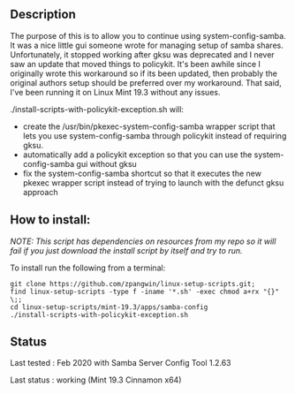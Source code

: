 
## Description

The purpose of this is to allow you to continue using system-config-samba. It was a nice little gui someone wrote for managing setup of samba shares. Unfortunately, it stopped working after gksu was deprecated and I never saw an update that moved things to policykit. It's been awhile since I originally wrote this workaround so if its been updated, then probably the original authors setup should be preferred over my workaround. That said, I've been running it on Linux Mint 19.3 without any issues.

./install-scripts-with-policykit-exception.sh will:

* create the /usr/bin/pkexec-system-config-samba wrapper script that lets you use system-config-samba through policykit instead of requiring gksu.
* automatically add a policykit exception so that you can use the system-config-samba gui without gksu
* fix the system-config-samba shortcut so that it executes the new pkexec wrapper script instead of trying to launch with the defunct gksu approach

## How to install:

*NOTE: This script has dependencies on resources from my repo so it will fail if you just download the install script by itself and try to run.*

To install run the following from a terminal:


```
git clone https://github.com/zpangwin/linux-setup-scripts.git;
find linux-setup-scripts -type f -iname '*.sh' -exec chmod a+rx "{}" \;;
cd linux-setup-scripts/mint-19.3/apps/samba-config
./install-scripts-with-policykit-exception.sh
```

## Status

Last tested : Feb 2020 with Samba Server Config Tool 1.2.63

Last status : working (Mint 19.3 Cinnamon x64)


